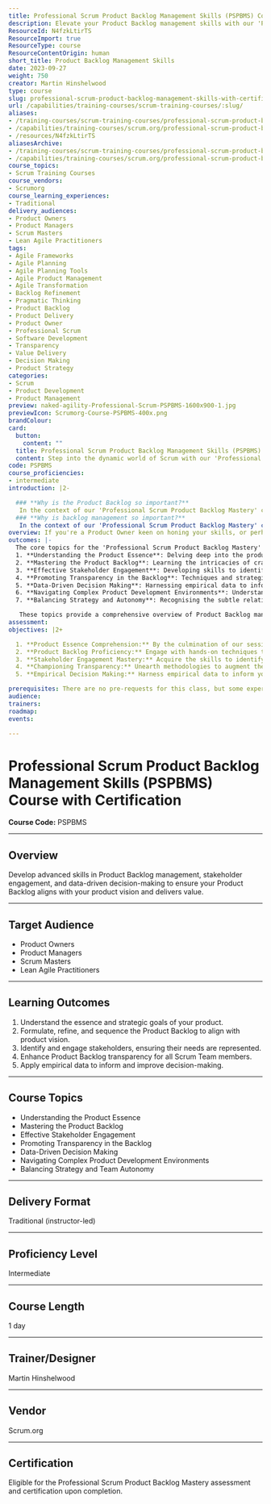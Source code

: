 ```yaml
---
title: Professional Scrum Product Backlog Management Skills (PSPBMS) Course with Certification
description: Elevate your Product Backlog management skills with our 'Professional Scrum Product Backlog Mastery' course. Learn to refine, sequence, and engage stakeholders effectively, ensuring your Product Backlog aligns seamlessly with your product's vision. Dive in, and let's turn your Scrum visions into actionable strategies.
ResourceId: N4fzkLtirTS
ResourceImport: true
ResourceType: course
ResourceContentOrigin: human
short_title: Product Backlog Management Skills
date: 2023-09-27
weight: 750
creator: Martin Hinshelwood
type: course
slug: professional-scrum-product-backlog-management-skills-with-certification
url: /capabilities/training-courses/scrum-training-courses/:slug/
aliases:
- /training-courses/scrum-training-courses/professional-scrum-product-backlog-management-skills-with-certification/
- /capabilities/training-courses/scrum.org/professional-scrum-product-backlog-management-skills-with-certification/
- /resources/N4fzkLtirTS
aliasesArchive:
- /training-courses/scrum-training-courses/professional-scrum-product-backlog-management-skills-with-certification/
- /capabilities/training-courses/scrum.org/professional-scrum-product-backlog-management-skills-with-certification/
course_topics:
- Scrum Training Courses
course_vendors:
- Scrumorg
course_learning_experiences:
- Traditional
delivery_audiences:
- Product Owners
- Product Managers
- Scrum Masters
- Lean Agile Practitioners
tags:
- Agile Frameworks
- Agile Planning
- Agile Planning Tools
- Agile Product Management
- Agile Transformation
- Backlog Refinement
- Pragmatic Thinking
- Product Backlog
- Product Delivery
- Product Owner
- Professional Scrum
- Software Development
- Transparency
- Value Delivery
- Decision Making
- Product Strategy
categories:
- Scrum
- Product Development
- Product Management
preview: naked-agility-Professional-Scrum-PSPBMS-1600x900-1.jpg
previewIcon: Scrumorg-Course-PSPBMS-400x.png
brandColour: 
card:
  button:
    content: ""
  title: Professional Scrum Product Backlog Management Skills (PSPBMS) Course with Certification
  content: Step into the dynamic world of Scrum with our 'Professional Scrum Product Backlog Mastery' course. Unlock the secrets of effective backlog management, stakeholder engagement, and data-driven decision-making. Whether you're a seasoned Scrum Master or an aspiring Product Owner, this course promises to elevate your skills, offering a blend of theory and real-world application. Dive in, and let's turn your Scrum visions into actionable strategies.
code: PSPBMS
course_proficiencies:
- intermediate
introduction: |2-

  ### **Why is the Product Backlog so important?**
   In the context of our 'Professional Scrum Product Backlog Mastery' course, understanding the Product Backlog's significance is paramount. The Product Backlog, a vital tool in Agile product development, is a dynamic inventory representing all that a product necessitates. As we traverse the intricate terrains of product development, there's a common inclination to structure the Product Backlog in a hierarchical manner, akin to the familiar Initiative-&gt;Epic-&gt;Feature-&gt;User Story-&gt;Task/Bug framework. However, it's essential to critically assess the implications of such a hierarchy, especially given the complexities inherent in product development environments.  The allure of a structured hierarchy, reminiscent of traditional project management approaches like the Work Breakdown Structure (WBS), might seem appealing. Yet, in the Agile realm, this could introduce rigidity and diminish the Backlog's transparency. Instead of a cluttered hierarchy, consider a streamlined approach that encapsulates only the work pertinent to the team, supplemented with tags or wikis for context. This approach not only enhances clarity but also empowers teams to structure the Backlog in a manner that resonates with them, fostering adaptability in complex product development scenarios. The strategy should inform, not dictate, the Product Backlog's organisation, recognising that those closest to the work often possess the most profound insights. In essence, the course emphasises the balance between strategic alignment and team autonomy, aiming to cultivate a resilient ecosystem that thrives amidst the uncertainties of complex product development. So, what truly lies within your backlog? 
  ### **Why is backlog management so important?**
   In the context of our 'Professional Scrum Product Backlog Mastery' course, understanding and mastering the art of Product Backlog management is pivotal. Just as a sculptor meticulously carves a statue, in the world of Scrum, the Product Backlog must be carefully curated to reflect the product's unrealised potential. It's a dynamic entity that should be transparent and comprehensible to all involved. However, it's essential to avoid an overly extensive backlog that becomes cumbersome for the team.  The essence of a Product Backlog lies in its balance: it should be concise yet comprehensive. While it's crucial to maintain a streamlined backlog, foresight is equally important. Product development operates in a fluid environment, and the ability to anticipate future needs while avoiding over-planning is a skill in itself. This course will guide you in finding that optimal balance. Surprises are part and parcel of product development, but distinguishing between genuine unknowns and mere oversights is vital. Regular reflections on past work, understanding surprises, and strategising for the future are integral components of effective backlog management. Remember, the Product Backlog is an evolving tool, and as product managers, we shape its evolution. The goal? A Product Backlog that's lean, insightful, and perfectly aligned with stakeholder ROI.
overview: If you're a Product Owner keen on honing your skills, or perhaps a Scrum Master aiming to support your Product Owners better, this course is for you. Product Managers and Business Analysts eager to elevate their Product Backlog management skills will also find immense value here.
outcomes: |-
  The core topics for the 'Professional Scrum Product Backlog Mastery' class, based on the provided information, are: 
  1. **Understanding the Product Essence**: Delving deep into the product's core, its purpose, and the strategic roadmap to achieve its goals.
  2. **Mastering the Product Backlog**: Learning the intricacies of crafting, refining, and sequencing the Product Backlog to ensure alignment with the product's vision and stakeholder expectations.
  3. **Effective Stakeholder Engagement**: Developing skills to identify, understand, and communicate effectively with stakeholders, ensuring their needs are integrated into the Product Backlog.
  4. **Promoting Transparency in the Backlog**: Techniques and strategies to enhance the clarity and transparency of the Product Backlog, ensuring it remains an effective tool for all involved parties.
  5. **Data-Driven Decision Making**: Harnessing empirical data to inform decisions, ensuring the product remains competitive and relevant in a dynamic market environment.
  6. **Navigating Complex Product Development Environments**: Understanding the nuances and challenges of working in complex environments and adapting the Product Backlog accordingly.
  7. **Balancing Strategy and Autonomy**: Recognising the subtle relationship between overarching strategy and the Product Backlog, ensuring a balance between strategic alignment and team autonomy.

   These topics provide a comprehensive overview of Product Backlog management within the Scrum framework, equipping participants with the skills and knowledge to navigate the Scrum landscape effectively.
assessment: 
objectives: |2+

  1. **Product Essence Comprehension:** By the culmination of our sessions, you'll possess a lucid understanding of your product, the associated goals, and the strategic steps required to realise them.
  2. **Product Backlog Proficiency:** Engage with hands-on techniques to formulate, refine, and sequence your Product Backlog, ensuring it aligns seamlessly with your product's overarching vision.
  3. **Stakeholder Engagement Mastery:** Acquire the skills to identify and communicate effectively with your stakeholders, ensuring their requirements are meticulously represented on the Product Backlog.
  4. **Championing Transparency:** Unearth methodologies to augment the clarity and transparency of your Product Backlog, making it an invaluable asset for your Scrum Team.
  5. **Empirical Decision Making:** Harness empirical data to inform your decisions, positioning you to capitalise on opportunities and gain a competitive advantage.

prerequisites: There are no pre-requests for this class, but some experience of managing a backlog would be beneficial.
audience: 
trainers: 
roadmap: 
events: 

---
```

# Professional Scrum Product Backlog Management Skills (PSPBMS) Course with Certification

**Course Code:** PSPBMS

---

## Overview

Develop advanced skills in Product Backlog management, stakeholder engagement, and data-driven decision-making to ensure your Product Backlog aligns with your product vision and delivers value.

---

## Target Audience

- Product Owners
- Product Managers
- Scrum Masters
- Lean Agile Practitioners

---

## Learning Outcomes

1. Understand the essence and strategic goals of your product.
2. Formulate, refine, and sequence the Product Backlog to align with product vision.
3. Identify and engage stakeholders, ensuring their needs are represented.
4. Enhance Product Backlog transparency for all Scrum Team members.
5. Apply empirical data to inform and improve decision-making.

---

## Course Topics

- Understanding the Product Essence
- Mastering the Product Backlog
- Effective Stakeholder Engagement
- Promoting Transparency in the Backlog
- Data-Driven Decision Making
- Navigating Complex Product Development Environments
- Balancing Strategy and Team Autonomy

---

## Delivery Format

Traditional (instructor-led)

---

## Proficiency Level

Intermediate

---

## Course Length

1 day

---

## Trainer/Designer

Martin Hinshelwood

---

## Vendor

Scrum.org

---

## Certification

Eligible for the Professional Scrum Product Backlog Mastery assessment and certification upon completion.
